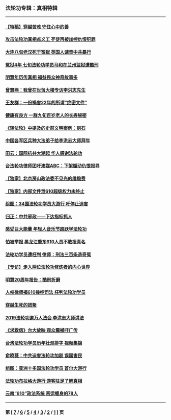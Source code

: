 ### 法轮功专辑：真相特辑
---
#### [【特稿】穿越苦难 守住心中的善](../../pages/nf4389/n13784979.md?10020430) 
#### [攻击法轮功真相点义工 歹徒再被加控仇恨犯罪](../../pages/nf4389/n13601019.md?10020430) 
#### [大连八旬老汉死于冤狱 英国人谴责中共暴行](../../pages/nf4389/n13480118.md?10020430) 
#### [冤狱4年 七旬法轮功学员马和在兰州监狱遭酷刑](../../pages/nf4389/n13304688.md?10020430) 
#### [明慧年历传真相 福益民众神奇故事多](../../pages/nf4389/n13294545.md?10020430) 
#### [曾慧燕：我曾在世贸大楼专访李洪志先生](../../pages/nf4389/n12898729.md?10020430) 
#### [王友群：一份祸害22年的所谓“绝密文件”](../../pages/nf4389/n12871750.md?10020430) 
#### [健康有良方 一群九旬百岁老人的长寿秘密](../../pages/nf4389/n12847475.md?10020430) 
#### [《转法轮》中提及的史前文明案例：刻石](../../pages/nf4389/n12758577.md?10020430) 
#### [中国各军区兵种大法弟子给李洪志大师拜年](../../pages/nf4389/n12750047.md?10020430) 
#### [田云：国际抗共大潮起 华人感谢法轮功](../../pages/nf4389/n12357708.md?10020430) 
#### [台法轮功律师团吁澳媒ABC：下架煽动仇恨报导](../../pages/nf4389/n12279917.md?10020430) 
#### [【独家】北京房山政法委不见光的维稳费](../../pages/nf4389/n12031979.md?10020430) 
#### [【独家】内部文件泄610超级权力未终止](../../pages/nf4389/n12023895.md?10020430) 
#### [组图：34国法轮功学员大游行 吁停止迫害](../../pages/nf4389/n11492658.md?10020430) 
#### [归正：中共邪政——下达指标抓人](../../pages/nf4389/n11474770.md?10020430) 
#### [感受巨大能量 年轻人音乐节踊跃学法轮功](../../pages/nf4389/n11441981.md?10020430) 
#### [怕被举报 黑龙江肇东610人员不敢报真名](../../pages/nf4389/n11436499.md?10020430) 
#### [法轮功学员遭枉判 律师：刑法三百条造奇冤](../../pages/nf4389/n11433943.md?10020430) 
#### [【专访】走入两位法轮功修炼者的内心世界](../../pages/nf4389/n11415623.md?10020430) 
#### [明慧20周年报告：酷刑折磨](../../pages/nf4389/n11387954.md?10020430) 
#### [人权律师揭610操控司法 枉判法轮功学员](../../pages/nf4389/n11313370.md?10020430) 
#### [穿越生死的团聚](../../pages/nf4389/n11258922.md?10020430) 
#### [2019法轮功逾万人法会 李洪志大师讲法](../../pages/nf4389/n11265303.md?10020430) 
#### [《求救信》台大放映 观众震撼吁广传](../../pages/nf4389/n10922251.md?10020430) 
#### [台湾法轮功学员历年壮观排字 视频集锦](../../pages/nf4389/n10878789.md?10020430) 
#### [俞晓薇：中共迫害法轮功加剧 误国害民](../../pages/nf4389/n10859260.md?10020430) 
#### [组图：亚洲十多国法轮功学员 首尔大游行](../../pages/nf4389/n10781149.md?10020430) 
#### [法轮功布拉格大游行 游客驻足了解真相](../../pages/nf4389/n10749360.md?10020430) 
#### [云南“610”政法系统 恶运缠身的78人](../../pages/nf4389/n10747534.md?10020430) 

---
#### 第 [ [7](./7.md?10020430) / [6](./6.md?10020430) / [5](./5.md?10020430) / [4](./4.md?10020430) / [3](./3.md?10020430) / [2](./2.md?10020430) / [1](./1.md?10020430) ] 页
